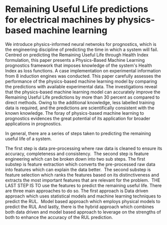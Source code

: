 # Remaining Useful Life predictions for electrical machines by physics-based machine learning

We introduce physics-informed neural netwroks for prognostics, which is the engineering discipline of predicting the time in which a system will fail. Centred on predicting the Remaining Useful Life through Health Index formulation, this paper presents a Physics-Based Machine Learning prognostics framework that imposes knowledge of the system's Health Index as loss functions. A case implementation on experimental information from 8 induction engines was conducted. This paper carefully assesses the performance of the physics-based machine learning model by comparing the predictions with available experimental data. The investigations reveal that the physics-based machine learning model can accurately improve the Remaining Useful Life predictions by more than 30 percent as compared to direct methods. Owing to the additional knowledge, less labelled training data is required, and the predictions are scientifically consistent with the known knowledge. The foray of physics-based machine learning to prognostics evidences the great potential of its application for broader applications in prognostics.  

In general, there are a series of steps taken to predicting the remaining useful life of a system. ​


The first step is data pre-processing where raw data is cleaned to ensure its accuracy, completeness and consistency. ​
The second step is feature engineering which can be broken down into two sub steps.​
The first substep is feature extraction which converts the pre-processed raw data into features which can explain the data better. ​
The second substep is feature selection which ranks the features based on its distinctiveness and extracts the most important features that are relevant for the problem. ​
THE LAST STEP IS TO use the features to predict the remaining useful life. There are three main approaches to do so. The first approach is​
Data driven approach which uses statistical models and machine learning techniques to predict the RUL. ​
Model based approach which employs physical models to predict the RUL​
And lastly, there is the hybrid approach which combines both data driven and model based approach to leverage on the strengths of both to enhance the accuracy of the RUL prediction.​


